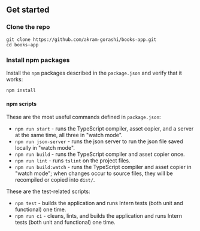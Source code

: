 ## Get started

### Clone the repo

```shell
git clone https://github.com/akram-gorashi/books-app.git
cd books-app
```

### Install npm packages

Install the `npm` packages described in the `package.json` and verify that it works:

```shell
npm install
```
#### npm scripts

These are the most useful commands defined in `package.json`:

* `npm run start` - runs the TypeScript compiler, asset copier, and a server at the same time, all three in "watch mode".
* `npm run json-server` - runs the json server to run the json file saved locally in "watch mode".
* `npm run build` - runs the TypeScript compiler and asset copier once.
* `npm run lint` - runs `tslint` on the project files.
* `npm run build:watch` - runs the TypeScript compiler and asset copier in "watch mode"; when changes occur to source files, they will be recompiled or copied into `dist/`.


These are the test-related scripts:

* `npm test` - builds the application and runs Intern tests (both unit and functional) one time.
* `npm run ci` - cleans, lints, and builds the application and runs Intern tests (both unit and functional) one time.

